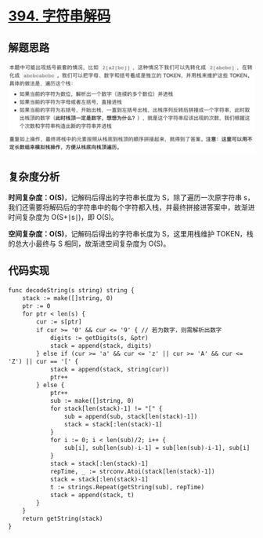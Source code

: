 # [394. 字符串解码](https://leetcode-cn.com/problems/decode-string/)

## 解题思路

![FE3A55CB-AA23-4F1D-90D9-084743228D18](images/FE3A55CB-AA23-4F1D-90D9-084743228D18.png)

## 复杂度分析

**时间复杂度：O(S)**，记解码后得出的字符串长度为 S，除了遍历一次原字符串 s，我们还需要将解码后的字符串中的每个字符都入栈，并最终拼接进答案中，故渐进时间复杂度为 O(S+∣s∣)，即 O(S)。

**空间复杂度：O(S)**，记解码后得出的字符串长度为 S，这里用栈维护 TOKEN，栈的总大小最终与 S 相同，故渐进空间复杂度为 O(S)。 

## 代码实现

```golang
func decodeString(s string) string {
	stack := make([]string, 0)
	ptr := 0
	for ptr < len(s) {
		cur := s[ptr]
		if cur >= '0' && cur <= '9' { // 若为数字，则需解析出数字
			digits := getDigits(s, &ptr)
			stack = append(stack, digits)
		} else if (cur >= 'a' && cur <= 'z' || cur >= 'A' && cur <= 'Z') || cur == '[' {
			stack = append(stack, string(cur))
			ptr++
		} else {
			ptr++
			sub := make([]string, 0)
			for stack[len(stack)-1] != "[" {
				sub = append(sub, stack[len(stack)-1])
				stack = stack[:len(stack)-1]
			}
			for i := 0; i < len(sub)/2; i++ {
				sub[i], sub[len(sub)-i-1] = sub[len(sub)-i-1], sub[i]
			}
			stack = stack[:len(stack)-1]
			repTime, _ := strconv.Atoi(stack[len(stack)-1])
			stack = stack[:len(stack)-1]
			t := strings.Repeat(getString(sub), repTime)
			stack = append(stack, t)
		}
	}
	return getString(stack)
}
```